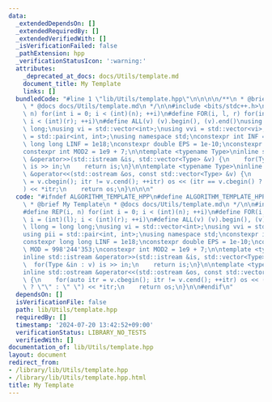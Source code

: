 ```yaml
---
data:
  _extendedDependsOn: []
  _extendedRequiredBy: []
  _extendedVerifiedWith: []
  _isVerificationFailed: false
  _pathExtension: hpp
  _verificationStatusIcon: ':warning:'
  attributes:
    _deprecated_at_docs: docs/Utils/template.md
    document_title: My Template
    links: []
  bundledCode: "#line 1 \"lib/Utils/template.hpp\"\n\n\n\n/**\n * @brief My Template\n\
    \ * @docs docs/Utils/template.md\n */\n\n#include <bits/stdc++.h>\n#define REP(i,\
    \ n) for(int i = 0; i < (int)(n); ++i)\n#define FOR(i, l, r) for(int i = (int)(l);\
    \ i < (int)(r); ++i)\n#define ALL(v) (v).begin(), (v).end()\nusing llong = long\
    \ long;\nusing vi = std::vector<int>;\nusing vvi = std::vector<vi>;\nusing pii\
    \ = std::pair<int, int>;\nusing namespace std;\nconstexpr int INF = 1e9;\nconstexpr\
    \ long long LINF = 1e18;\nconstexpr double EPS = 1e-10;\nconstexpr int MOD = 998'244'353;\n\
    constexpr int MOD2 = 1e9 + 7;\n\ntemplate <typename Type>\ninline std::istream\
    \ &operator>>(std::istream &is, std::vector<Type> &v) {\n    for(Type &in : v)\
    \ is >> in;\n    return is;\n}\n\ntemplate <typename Type>\ninline std::ostream\
    \ &operator<<(std::ostream &os, const std::vector<Type> &v) {\n    for(auto itr\
    \ = v.cbegin(); itr != v.cend(); ++itr) os << (itr == v.cbegin() ? \"\" : \" \"\
    ) << *itr;\n    return os;\n}\n\n\n"
  code: "#ifndef ALGORITHM_TEMPLATE_HPP\n#define ALGORITHM_TEMPLATE_HPP 1\n\n/**\n\
    \ * @brief My Template\n * @docs docs/Utils/template.md\n */\n\n#include <bits/stdc++.h>\n\
    #define REP(i, n) for(int i = 0; i < (int)(n); ++i)\n#define FOR(i, l, r) for(int\
    \ i = (int)(l); i < (int)(r); ++i)\n#define ALL(v) (v).begin(), (v).end()\nusing\
    \ llong = long long;\nusing vi = std::vector<int>;\nusing vvi = std::vector<vi>;\n\
    using pii = std::pair<int, int>;\nusing namespace std;\nconstexpr int INF = 1e9;\n\
    constexpr long long LINF = 1e18;\nconstexpr double EPS = 1e-10;\nconstexpr int\
    \ MOD = 998'244'353;\nconstexpr int MOD2 = 1e9 + 7;\n\ntemplate <typename Type>\n\
    inline std::istream &operator>>(std::istream &is, std::vector<Type> &v) {\n  \
    \  for(Type &in : v) is >> in;\n    return is;\n}\n\ntemplate <typename Type>\n\
    inline std::ostream &operator<<(std::ostream &os, const std::vector<Type> &v)\
    \ {\n    for(auto itr = v.cbegin(); itr != v.cend(); ++itr) os << (itr == v.cbegin()\
    \ ? \"\" : \" \") << *itr;\n    return os;\n}\n\n#endif\n"
  dependsOn: []
  isVerificationFile: false
  path: lib/Utils/template.hpp
  requiredBy: []
  timestamp: '2024-07-20 13:42:52+09:00'
  verificationStatus: LIBRARY_NO_TESTS
  verifiedWith: []
documentation_of: lib/Utils/template.hpp
layout: document
redirect_from:
- /library/lib/Utils/template.hpp
- /library/lib/Utils/template.hpp.html
title: My Template
---
```

